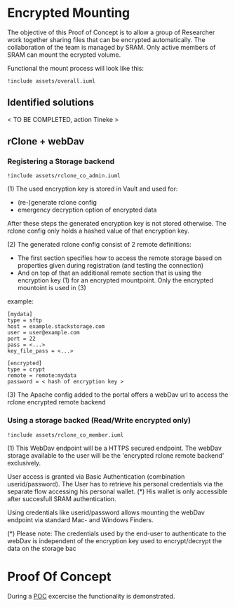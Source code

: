 # Encrypted Mounting

The objective of this Proof of Concept is to allow a group of Researcher work together sharing files that can be encrypted automatically.
The collaboration of the team is managed by SRAM. Only active members of SRAM can mount the ecrypted volume.

Functional the mount process will look like this:

```plantuml
!include assets/overall.iuml
```

## Identified solutions

< TO BE COMPLETED, action Tineke >

## rClone + webDav

### Registering a Storage backend

```plantuml
!include assets/rclone_co_admin.iuml
```

(1) The used encryption key is stored in Vault and used for:
* (re-)generate rclone config
* emergency decryption option of encrypted data

After these steps the generated encryption key is not stored otherwise. The rclone config only holds a hashed value of that encryption key.

(2) The generated rclone config consist of 2 remote definitions:
* The first section specifies how to access the remote storage based on properties given during registration (and testing the connection)
* And on top of that an additional remote section that is using the encryption key (1) for an encrypted mountpoint. Only the encrypted mountoint is used in (3)
 
 example:

```rclone
[mydata]
type = sftp
host = example.stackstorage.com
user = user@example.com
port = 22
pass = <...>
key_file_pass = <...>

[encrypted]
type = crypt
remote = remote:mydata
password = < hash of encryption key >
``` 

(3) The Apache config added to the portal offers a webDav url to access the rclone encrypted remote backend

### Using a storage backed (Read/Write encrypted only)

```plantuml
!include assets/rclone_co_member.iuml
``` 

(1) This WebDav endpoint will be a HTTPS secured endpoint. The webDav storage available to the user will be the 'encrypted rclone remote backend' exclusively.

User access is granted via Basic Authentication (combination userid/password). The User has to retrieve his personal credentials via the separate flow accessing his personal wallet. (*)
His wallet is only accessible after succesfull SRAM authentication.

Using credentials like userid/password allows mounting the webDav endpoint via standard Mac- and Windows Finders.

(*) Please note: The credentials used by the end-user to authenticate to the webDav is independent of the encryption key used to encrypt/decrypt the data on the storage bac

# Proof Of Concept

During a [POC](./POC.md) excercise the functionality is demonstrated.